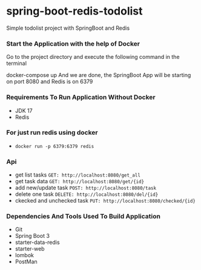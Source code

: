 # spring-boot-redis-todolist
Simple todolist project with SpringBoot and Redis

### Start the Application with the help of Docker
Go to the project directory and execute the following command in the terminal

docker-compose up
And we are done, the SpringBoot App will be starting on port 8080 and Redis is on 6379

### Requirements To Run Application Without Docker
  - JDK 17
  - Redis
  
### For just run redis using docker
  - `docker run -p 6379:6379 redis`
  
### Api
- get list tasks
`GET: http://localhost:8080/get_all`
- get task data
`GET: http://localhost:8080/get/{id}`
- add new/update task
`POST: http://localhost:8080/task`
- delete one task
`DELETE: http://localhost:8080/del/{id}`
- ckecked and unchecked task
`PUT: http://localhost:8080/checked/{id}`

### Dependencies And Tools Used To Build Application
  - Git
  - Spring Boot 3
  - starter-data-redis
  - starter-web
  - lombok
  - PostMan
